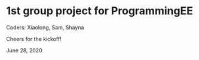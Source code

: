 # 1st group project for ProgrammingEE
Coders: Xiaolong, Sam, Shayna

Cheers for the kickoff! 

June 28, 2020

